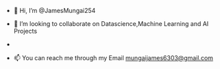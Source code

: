 - 👋 Hi, I’m @JamesMungai254

-  💞️ I’m looking to collaborate on Datascience,Machine Learning and AI Projects
- 
- 📫 You can reach me through my Email mungaijames6303@gmail.com

<!---
JamesMungai254/JamesMungai254 is a ✨ special ✨ repository because its `README.md` (this file) appears on your GitHub profile.
You can click the Preview link to take a look at your changes.
--->
